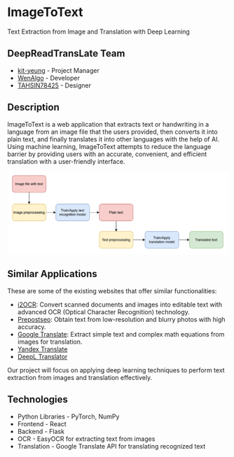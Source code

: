 # ImageToText
Text Extraction from Image and Translation with Deep Learning

## DeepReadTransLate Team
- [kit-yeung](https://github.com/kit-yeung) - Project Manager
- [WenAlgo](https://github.com/WenAlgo) - Developer
- [TAHSIN78425](https://github.com/TAHSIN78425) - Designer

## Description
ImageToText is a web application that extracts text or handwriting in a language from an image file that the users provided, then converts it into plain text, and finally translates it into other languages with the help of AI. Using machine learning, ImageToText attempts to reduce the language barrier by providing users with an accurate, convenient, and efficient translation with a user-friendly interface.

<img src="https://github.com/kit-yeung/ImageToText/blob/main/img/flowchart.png">

## Similar Applications
These are some of the existing websites that offer similar functionalities:
- [i2OCR](https://www.i2ocr.com): Convert scanned documents and images into editable text with advanced OCR (Optical Character Recognition) technology.
- [Prepostseo](https://www.prepostseo.com/image-to-text): Obtain text from low-resolution and blurry photos with high accuracy.
- [Google Translate](https://translate.google.com): Extract simple text and complex math equations from images for translation.
- [Yandex Translate](https://translate.yandex.com)
- [DeepL Translator](https://www.deepl.com/en/translator)

Our project will focus on applying deep learning techniques to perform text extraction from images and translation effectively.

## Technologies
- Python Libraries - PyTorch, NumPy
- Frontend - React
- Backend - Flask
- OCR - EasyOCR for extracting text from images
- Translation - Google Translate API for translating recognized text
